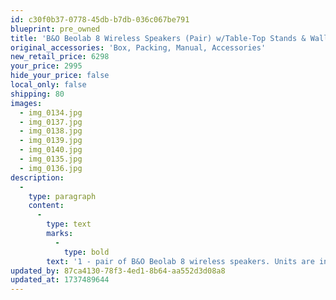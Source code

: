 ```yaml
---
id: c30f0b37-0778-45db-b7db-036c067be791
blueprint: pre_owned
title: 'B&O Beolab 8 Wireless Speakers (Pair) w/Table-Top Stands & Wall-Mount Stands'
original_accessories: 'Box, Packing, Manual, Accessories'
new_retail_price: 6298
your_price: 2995
hide_your_price: false
local_only: false
shipping: 80
images:
  - img_0134.jpg
  - img_0137.jpg
  - img_0138.jpg
  - img_0139.jpg
  - img_0140.jpg
  - img_0135.jpg
  - img_0136.jpg
description:
  -
    type: paragraph
    content:
      -
        type: text
        marks:
          -
            type: bold
        text: '1 - pair of B&O Beolab 8 wireless speakers. Units are in excellent physical and functional condition with original boxes, packing and accessories. The speakers and table brackets sold as new for $5,498.00 and the wall bracket added $800.00 to the total. '
updated_by: 87ca4130-78f3-4ed1-8b64-aa552d3d08a8
updated_at: 1737489644
---
```


